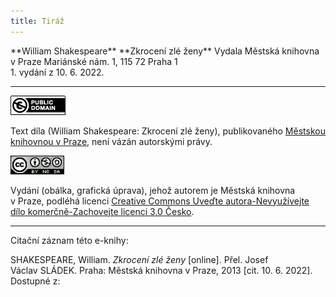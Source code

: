 ```yaml
---
title: Tiráž
---
```


<section>  
**William Shakespeare**  
**Zkrocení zlé ženy**  
Vydala Městská knihovna v Praze  
Mariánské nám. 1, 115 72 Praha 1  
</section>  
1. vydání z 10. 6. 2022.

***

[![](./resources/image001.jpg)](http://creativecommons.org/publicdomain/mark/1.0/deed.cs)

Text díla (William Shakespeare: Zkrocení zlé ženy), publikovaného [Městskou knihovnou v Praze](http://www.mlp.cz/), není vázán autorskými právy.

[![](./resources/image002.jpg)](http://creativecommons.org/licenses/by-nc-sa/3.0/cz/)

Vydání (obálka, grafická úprava), jehož autorem je Městská knihovna v Praze, podléhá licenci [Creative Commons Uveďte autora-Nevyužívejte dílo komerčně-Zachovejte licenci 3.0 Česko](http://creativecommons.org/licenses/by-nc-sa/3.0/cz/).

***

Citační záznam této e-knihy:

SHAKESPEARE, William. _Zkrocení zlé ženy_ \[online\]. Přel. Josef Václav SLÁDEK.  Praha: Městská knihovna v Praze, 2013 \[cit. 10. 6. 2022]. Dostupné z: <next-book-url>
